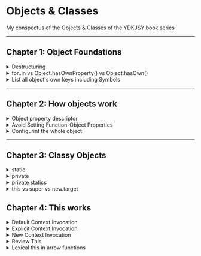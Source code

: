 # Objects & Classes
My conspectus of the Objects & Classes of the YDKJSY book series
____

## Chapter 1: Object Foundations

<details>
<summary>Destructuring</summary>
  
```
myObj = {
    favoriteNumber: 42,
    isDeveloper: true,
    firstName: "Kyle"
};

const { favoriteNumber = 12 } = myObj;
const {
    isDeveloper: isDev,
    firstName: firstName,
    lastName: lname = "--missing--"
} = myObj;

favoriteNumber;   // 42
isDev;            // true
firstName;        // "Kyle"
lname;            // "--missing--"
```
</details>

<details>
<summary>for..in vs Object.hasOwnProperty() vs Object.hasOwn()</summary>
  
There is an important difference between how the in operator and the hasOwnProperty(..) method behave. The in operator will check not only the target object specified, but if not found there, it will also consult the object's [[Prototype]] chain (covered in the next chapter). By contrast, hasOwnProperty(..) only consults the target object.
  
ES2022 (almost official at time of writing) has already settled on a new feature, Object.hasOwn(..). It does essentially the same thing as hasOwnProperty(..), but it's invoked as a static helper external to the object value instead of via the object's [[Prototype]], making it safer and more consistent in usage

</details>

<details>
<summary>List all object's own keys including Symbols</summary>
  
But what if we wanted to get all the keys in an object (enumerable or not)? Object.getOwnPropertyNames(..) seems to do what we want, in that it's like Object.keys(..) but also returns non-enumerable property names. However, this list will not include any Symbol property names, as those are treated as special locations on the object. Object.getOwnPropertySymbols(..) returns all of an object's Symbol properties. So if you concatenate both of those lists together, you'd have all the direct (owned) contents of an object.

</details>

____
## Chapter 2: How objects work

<details>
  <summary>Object property descriptor</summary>

  ```
  myObj = {
      favoriteNumber: 42,
      isDeveloper: true,
      firstName: "Kyle"
  };

  Object.getOwnPropertyDescriptor(myObj,"favoriteNumber");
  // {
  //     value: 42,
  //     enumerable: true,
  //     writable: true,
  //     configurable: true
  // }
  ```

The <b>enumerable</b> attribute controls whether the property will appear in various enumerations of object properties, such as `Object.keys(..)`, `Object.entries(..)`, `for..in` loops, and the copying that occurs with the ... object spread and `Object.assign(..)`. Most properties should be left enumerable, but you can mark certain special properties on an object as non-enumerable if they shouldn't be iterated/copied.

The <b>writable</b> attribute controls whether a value assignment (via =) is allowed. To make a property "read only", define it with `writable: false`. However, as long as the property is still configurable, `Object.defineProperty(..)` can still change the value by setting value differently.

The <b>configurable</b> attribute controls whether a property's descriptor can be re-defined/overwritten.

</details>

<details>
<summary>Avoid Setting Function-Object Properties</summary>

You should avoid assigning properties on function objects. If you're looking to store extra information associated with a function, use a separate `Map(..)` (or `WeakMap(..)`) with the function object as the key, and the extra information as the value.
extraInfo = new Map();

`extraInfo.set(help,"this is some important information");`

```
// later:
extraInfo.get(help);   // "this is some important information"
```

</details>


<details>
<summary>Configurint the whole object</summary>

In addition to defining behaviors for specific properties, certain behaviors are configurable across the whole object:
* extensible - `Object.preventExtensions(objToBeNotExtensible)` - no more properties can be defined/added
* sealed - `Object. seal(objToBeSealed)` - prevents new properties from being added to it and marks all existing properties as non-configurable
* frozen -  `Object.freeze(objectToBeFrozen)` - new properties cannot be added, existing properties cannot be removed, their enumerability, configurability, writability, or value cannot be changed, and the object's prototype cannot be re-assigned

</details>

____

## Chapter 3: Classy Objects

<details>
<summary>static</summary>
  
  `static` - methods/fields reside on the constructor (function object) itself (neither on the constructor prototype nor on the instance). This behaviour is useful when developers need access to some class-related data independed of any instance they may or may have created. Static property or static functions can also be called non-instance properties and instance unaware functions.

```
class Point2d {
    // class statics
    static origin = new Point2d(0,0)
    static distance(point1,point2) {
        return Math.sqrt(
            ((point2.x - point1.x) ** 2) +
            ((point2.y - point1.y) ** 2)
        );
    }
    ...
 }
 
console.log(`Starting point: ${Point2d.origin}`);
// Starting point: (0,0)

var next = new Point2d(3,4);
console.log(`Next point: ${next}`);
// Next point: (3,4)

console.log(`Distance: ${
    Point2d.distance( Point2d.origin, next )
}`);
// Distance: 5
```
  
The `Point2d.origin` is a static property, which just so happens to hold a constructed instance of our class. And `Point2d.distance(..)` is a static function that computes the 2-dimensional cartesian distance between two points.

Of course, we could have put these two somewhere other than as statics on the class definition. But since they're directly related to the `Point2d` class, it makes most sense to organize them there.
  
The value in a static initialization (`static whatever = ..`) can include `this` references, which refers to the class itself (actually, the constructor) rather than to an instance:
  
</details>


<details>
<summary>private</summary>

`private` - stores info that cannot be seen from outside the class. Private members/methods are private only to the class they're defined in, and are not inherited in any way by a subclass.

```
class Point2d {
    // statics
    static samePoint(point1,point2) {
        return point1.#ID === point2.#ID;
    }

    // privates
    #ID = null
    #assignID() {
        this.#ID = Math.round(Math.random() * 1e9);
    }

    // publics
    x
    y
    constructor(x,y) {
        this.#assignID();
        this.x = x;
        this.y = y;
    }
}

var one = new Point2d(3,4);
var two = new Point2d(3,4);

Point2d.samePoint(one,two);         // false
Point2d.samePoint(one,one);         // true
```

The `#whatever` syntax (including this.#whatever form) is only valid inside class bodies. It will throw syntax errors if used outside of a class.

Unlike public fields/instance members, private fields/instance members must be declared in the class body. You cannot add a private member to a class declaration dynamically while in the constructor method; `this.#whatever = ..` type assignments only work if the `#whatever` private field is declared in the class body. Moreover, though private fields can be re-assigned, they cannot be deleted from an instance, the way a public field/class member can.
  
Because "inheritance" in JS is sharing (through the [[Prototype]] chain), if you invoke an inherited method in a subclass, and that inherited method in turn accesses/invokes privates in its host (base) class, this works fine:

```
class Point2d { /* .. */ }

class Point3d extends Point2d {
    z
    constructor(x,y,z) {
        super(x,y);
        this.z = z;
    }
}

var one = new Point3d(3,4,5);
```
  
It's still a shame though that Point3d has no way to access/influence, or indeed even knowledge of, the #ID / #assignID() privates from Point2d:

```
class Point2d { /* .. */ }

class Point3d extends Point2d {
    z
    constructor(x,y,z) {
        super(x,y);
        this.z = z;

        console.log(this.#ID);      // will throw!
    }
}
```
  
You may want to check to see if a private field/method exists on an object instance. For example (as shown below), you may have a static function or method in a class, which receives an external object reference passed in. To check to see if the passed-in object reference is of this same class (and therefore has the same private members/methods in it), you basically need to do a "brand check" against the object.

Such a check could be rather convoluted, because if you access a private field that doesn't already exist on the object, you get a JS exception thrown, requiring ugly try..catch logic.

But there's a cleaner approach, so called an "ergonomic brand check", using the in keyword:
  
```
  class Point2d {
    // statics
    static samePoint(point1,point2) {
        // "ergonomic brand checks"
        if (#ID in point1 && #ID in point2) {
            return point1.#ID === point2.#ID;
        }
        return false;
    }

    // privates
    #ID = null
    #assignID() {
        this.#ID = Math.round(Math.random() * 1e9);
    }

    // publics
    x
    y
    constructor(x,y) {
        this.#assignID();
        this.x = x;
        this.y = y;
    }
}

var one = new Point2d(3,4);
var two = new Point2d(3,4);

Point2d.samePoint(one,two);         // false
Point2d.samePoint(one,one);         // true
```
  

</details> 

<details>
<summary>private statics</summary>
  
Static properties and functions can also use # to be marked as private:
 
```
class Point2d {
    static #errorMsg = "Out of bounds."
    static #printError() {
        console.log(`Error: ${this.#errorMsg}`);
    }

    // publics
    x
    y
    constructor(x,y) {
        if (x > 100 || y > 100) {
            Point2d.#printError();
        }
        this.x = x;
        this.y = y;
    }
}

var one = new Point2d(30,400);
// Error: Out of bounds.
```
  
The #printError() static private function here has a this, but that's referencing the Point2d class, not an instance. As such, the #errorMsg and #printError() are independent of instances and thus are best as statics. Moreover, there's no reason for them to be accessible outside the class, so they're marked private.

Remember: private statics are similarly not-inherited by subclasses just as private members/methods are not.

Gotcha: Subclassing With Static Privates and this
Recall that inherited methods, invoked from a subclass, have no trouble accessing (via this.#whatever style references) any privates from their own base class:

```
class Point2d {
    // ..

    getID() {
        return this.#ID;
    }

    // ..
}

class Point3d extends Point2d {
    // ..

    printID() {
        console.log(`ID: ${this.getID()}`);
    }
}

var point = new Point3d(3,4,5);
point.printID();
// ID: ..
```
  
That works just fine.

Unfortunately, and (to me) quite unexpectedly/inconsistently, the same is not true of private statics accessed from inherited public static functions:

```
class Point2d {
    static #errorMsg = "Out of bounds."
    static printError() {
        console.log(`Error: ${this.#errorMsg}`);
    }

    // ..
}

class Point3d extends Point2d {
    // ..
}

Point2d.printError();
// Error: Out of bounds.

Point3d.printError === Point2d.printError;
// true

Point3d.printError();
// TypeError: Cannot read private member #errorMsg
// from an object whose class did not declare it
```
  
The printError() static is inherited (shared via [[Prototype]]) from Point2d to Point3d just fine, which is why the function references are identical. Like the non-static snippet just above, you might have expected the Point3d.printError() static invocation to resolve via the [[Prototype]] chain to its original base class (Point2d) location, thereby letting it access the base class's #errorMsg static private.

But it fails, as shown by the last statement in that snippet. The reason it fails here, but not with the previous snippet, is a convoluted brain twister. I'm not going to dig into the why explanation here, frankly because it boils my blood to do so.

There's a fix, though. In the static function, instead of this.#errorMsg, swap that for Point2d.#errorMsg, and now it works:
  
```
class Point2d {
    static #errorMsg = "Out of bounds."
    static printError() {
        // the fixed reference vvvvvv
        console.log(`Error: ${Point2d.#errorMsg}`);
    }

    // ..
}

class Point3d extends Point2d {
    // ..
}

Point2d.printError();
// Error: Out of bounds.

Point3d.printError();
// Error: Out of bounds.  <-- phew, it works now!
```

If public static functions are being inherited, use the class name to access any private statics instead of using this. references. Beware that gotcha!
</details>

<details>
<summary>this vs super vs new.target</summary>

this - refers to the instance of the class if the member or method is public. If it's static, than it refers to the class constructo function itself.

super - is used if you want to access an inherited method from a subclass even if it's been overriden:
  
```
class Point2d {
    x = 3
    y = 4

    getX() {
        return this.x;
    }
}

class Point3d extends Point2d {
    x = 21
    y = 10
    z = 5

    getX() {
        return this.x * 2;
    }
    printX() {
        console.log(`x: ${super.getX()}`);
    }
}

var point = new Point3d();

point.printX();       // x: 21
```

In addition to a subclass method accessing an inherited method definition (even if overriden on the subclass) via super. reference, a subclass constructor can manually invoke the inherited base class constructor via super(..) function invocation:

```
class Point2d {
    x
    y
    constructor(x,y) {
        this.x = x;
        this.y = y;
    }
}

class Point3d extends Point2d {
    z
    constructor(x,y,z) {
        super(x,y);
        this.z = z;
    }
    toString() {
        console.log(`(${this.x},${this.y},${this.z})`);
    }
}

var point = new Point3d(3,4,5);

point.toString();       // (3,4,5)
```
  
An explicitly defined subclass constructor must call super(..) to run the inherited class's initialization, and that must occur before the subclass constructor makes any references to this or finishes/returns. Otherwise, a runtime exception will be thrown when that subclass constructor is invoked (via new). If you omit the subclass constructor, the default constructor automatically thankfully invokes super() for you.
  
new.target - is used if you may need to determine in a constructor if that class is being instantiated directly, or being instantiated from a subclass with a super() call:

</details>

## Chapter 4: This works

<details>
<summary>Default Context Invocation</summary>
  
```
var point = {
  x: null,
  y: null,

  init(x,y) {
      this.x = x;
      this.y = y;
  }
};
```

What will `this` refer to here:

```
const init = point.init;
init(3,4);
```
  
Since almost all modern JS code is being run in strict mode (ESM (ES Modules) always run in strict-mode, as does code inside a class block. And virtually all transpiled JS code (via Babel, TypeScript, etc) is written to declare strict-mode), `this` will refer to undefined here.

</details>
  
<details>
<summary>Explicit Context Invocation</summary>
  
```
var point = {
    x: null,
    y: null,

    init(x,y) {
        this.x = x;
        this.y = y;
    },
    rotate(angleRadians) { /* .. */ },
    toString() {
        return `(${this.x},${this.y})`;
    },
};

point.init(3,4);

var anotherPoint = {};
point.init.call( anotherPoint, 5, 6 );

point.x;                // 3
point.y;                // 4
anotherPoint.x;         // 5
anotherPoint.y;         // 6
```

I wanted to define anotherPoint, but I didn't want to repeat the definitions of those init(..) / rotate(..) / toString() functions from point. So I "borrowed" a function reference, point.init, and explicitly set the empty object anotherPoint as the this context, via call(..).

When init(..) is running at that moment, this inside it will reference anotherPoint, and that's why the x / y properties (values 5 / 6, respectively) get set there.

</details>

<details>
<summary>New Context Invocation</summary>
  
```
var point = {
    // ..

    init: function() { /* .. */ }

    // ..
};

var anotherPoint = new point.init(3,4);

anotherPoint.x;     // 3
anotherPoint.y;     // 4
```
  
  This example has a bit of nuance to be explained. The init: function() { .. } form shown here -- specifically, a function expression assigned to a property -- is required for the function to be validly called with the new keyword. From previous snippets, the concise method form of init() { .. } defines a function that cannot be called with new.
  
In a sense, the new keyword hijacks a function and forces its behavior into a different mode than a normal invocation. Here are the 4 special steps that JS performs when a function is invoked with new:

create a brand new empty object, out of thin air.

link the [[Prototype]] of that new empty object to the function's .prototype object (see Chapter 2).

invoke the function with the this context set to that new empty object.

if the function doesn't return its own object value explicitly (with a return .. statement), assume the function call should instead return the new object (from steps 1-3).
  
</details>

<details>
<summary>Review This</summary>
  
We've seen four rules for this context assignment in function calls. Let's put them in order of precedence:

1 Is the function invoked with new, creating and setting a new this?

2 Is the function invoked with call(..) or apply(..), explicitly setting this?

3 Is the function invoked with an object reference at the call-site (e.g., point.init(..)), implicitly setting this?

4 If none of the above... are we in non-strict mode? If so, default the this to globalThis. But if in strict-mode, default the this to undefined.

These rules, in this order, are how JS determines the this for a function invocation. If multiple rules match a call-site (e.g., new point.init.call(..)), the first rule from the list to match wins.
</details>

<details>
<summary>Lexical this in arrow functions</summary>
  
```
function outer() {
    console.log(this.value);

    // define a return an "inner"
    // function
    var inner = () => {
        console.log(this.value);
    };

    return inner;
}

var one = {
    value: 42,
};
var two = {
    value: "sad face",
};

var innerFn = outer.call(one);
// 42

innerFn.call(two);
// 42   <-- not "sad face"
```

When the innerFn(..) (aka inner(..)) function is invoked, even with an explicit context assignment via .call(..), that assignment is ignored.

I'm not sure why `=>` arrow functions even have a `call(..)` / `apply(..)` on them, since they are silent no-op functions. I guess it's for consistency with normal functions. But as we'll see later, there are other inconsistencies between regular functions and irregular `=>` arrow functions.
  
When a this is encountered (this.value) inside an => arrow function, this is treated like a normal lexical variable, not a special keyword. And since there is no this variable in that function itself, JS does what it always does with lexical variables: it goes up one level of lexical scope -- in this case, to the surrounding outer(..) function, and it checks to see if there's any registered this in that scope.

Luckily, outer(..) is a regular function, which means it has a normal this keyword. And the outer.call(one) invocation assigned one to its this.

</details>
